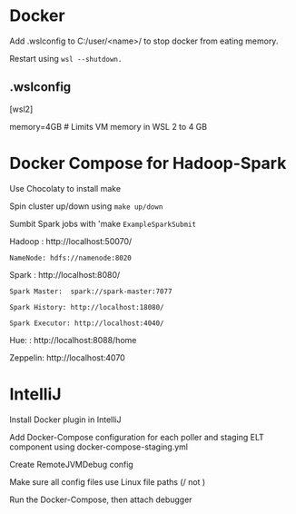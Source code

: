 # Docker
Add .wslconfig to C:/user/\<name\>/ to stop docker from eating memory.

Restart using `wsl --shutdown.`

## .wslconfig
[wsl2]

memory=4GB # Limits VM memory in WSL 2 to 4 GB

# Docker Compose for Hadoop-Spark
Use Chocolaty to install make

Spin cluster up/down using `make up/down`

Sumbit Spark jobs with 'make `ExampleSparkSubmit`

Hadoop : http://localhost:50070/

	NameNode: hdfs://namenode:8020

Spark : http://localhost:8080/

	Spark Master:  spark://spark-master:7077

	Spark History: http://localhost:18080/

	Spark Executor: http://localhost:4040/

Hue:  : http://localhost:8088/home

Zeppelin:  http://localhost:4070

# IntelliJ
Install Docker plugin in IntelliJ

Add Docker-Compose configuration for each poller and staging ELT component using docker-compose-staging.yml

Create RemoteJVMDebug config

Make sure all config files use Linux file paths (/ not \)

Run the Docker-Compose, then attach debugger
